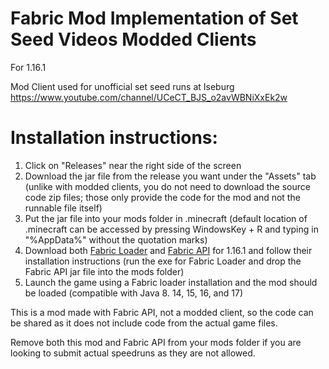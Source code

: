 # Fabric Mod Implementation of Set Seed Videos Modded Clients
For 1.16.1

Mod Client used for unofficial set seed runs at Iseburg https://www.youtube.com/channel/UCeCT_BJS_o2avWBNiXxEk2w

# Installation instructions:

1. Click on "Releases" near the right side of the screen
2. Download the jar file from the release you want under the "Assets" tab (unlike with modded clients, you do not need to download the source code zip files; those only provide the code for the mod and not the runnable file itself)
3. Put the jar file into your mods folder in .minecraft (default location of .minecraft can be accessed by pressing WindowsKey + R and typing in "%AppData%" without the quotation marks)
4. Download both [Fabric Loader](https://fabricmc.net/use/) and [Fabric API](https://www.curseforge.com/minecraft/mc-mods/fabric-api/files/3049057) for 1.16.1 and follow their installation instructions (run the exe for Fabric Loader and drop the Fabric API jar file into the mods folder)
5. Launch the game using a Fabric loader installation and the mod should be loaded (compatible with Java 8. 14, 15, 16, and 17)

This is a mod made with Fabric API, not a modded client, so the code can be shared as it does not include code from the actual game files.

Remove both this mod and Fabric API from your mods folder if you are looking to submit actual speedruns as they are not allowed.
